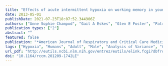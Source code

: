 ```yaml
---
title: "Effects of acute intermittent hypoxia on working memory in young healthy adults."
date: 2013-05-01
publishDate: 2021-07-23T18:07:52.344906Z
authors: ["Anne Sophie Champod", "Gail A Eskes", "Glen E Foster", "Patrick J Hanly", "Vincent Pialoux", "Andrew E Beaudin", "Marc J Poulin"]
publication_types: ["2"]
abstract: ""
featured: false
publication: "*American Journal of Respiratory and Critical Care Medicine*"
tags: ["Hypoxia", "Humans", "Adult", "Male", "Analysis of Variance", "Cross-Over Studies", "Memory Disorders", "Memory", "Short-Term", "Reaction Time", "Task Performance and Analysis"]
url_pdf: "http://eutils.ncbi.nlm.nih.gov/entrez/eutils/elink.fcgi?dbfrom=pubmed&id=23675727&retmode=ref&cmd=prlinks"
doi: "10.1164/rccm.201209-1742LE"
---
```


